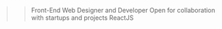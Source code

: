 >> Front-End Web Designer and Developer
>> Open for collaboration with startups and projects
>> ReactJS 
